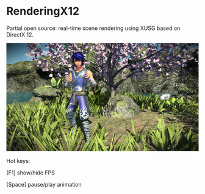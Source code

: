 # RenderingX12
Partial open source: real-time scene rendering using XUSG based on DirectX 12.

![Scene result](https://github.com/StarsX/RenderingX12/blob/master/Doc/Images/RenderingX12.jpg "Scene rendering result")

Hot keys:

[F1] show/hide FPS

[Space] pause/play animation
